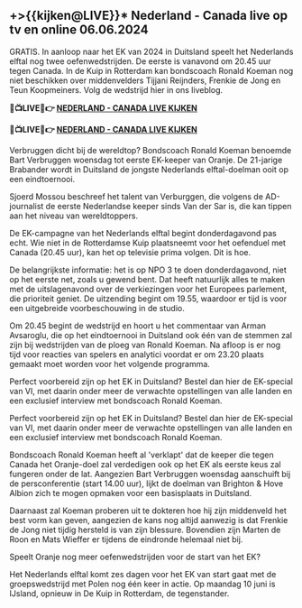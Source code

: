 <h2>+>{{kijken@LIVE}}* Nederland - Canada live op tv en online 06.06.2024</h2>

GRATIS. In aanloop naar het EK van 2024 in Duitsland speelt het Nederlands elftal nog twee oefenwedstrijden. De eerste is vanavond om 20.45 uur tegen Canada. In de Kuip in Rotterdam kan bondscoach Ronald Koeman nog niet beschikken over middenvelders Tijjani Reijnders, Frenkie de Jong en Teun Koopmeiners. Volg de wedstrijd hier in ons liveblog.

<strong> 🔴📺LIVE📲👉 <a href="https://onlinestreamshd.com/friendly/" rel="nofollow"> NEDERLAND - CANADA LIVE KIJKEN </a> </strong>

<strong> 🔴📺LIVE📲👉 <a href="https://onlinestreamshd.com/friendly/" rel="nofollow"> NEDERLAND - CANADA LIVE KIJKEN </a> </strong>

Verbruggen dicht bij de wereldtop?
Bondscoach Ronald Koeman benoemde Bart Verbruggen woensdag tot eerste EK-keeper van Oranje. De 21-jarige Brabander wordt in Duitsland de jongste Nederlands elftal-doelman ooit op een eindtoernooi.

Sjoerd Mossou beschreef het talent van Verburggen, die volgens de AD-journalist de eerste Nederlandse keeper sinds Van der Sar is, die kan tippen aan het niveau van wereldtoppers.

De EK-campagne van het Nederlands elftal begint donderdagavond pas echt. Wie niet in de Rotterdamse Kuip plaatsneemt voor het oefenduel met Canada (20.45 uur), kan het op televisie prima volgen. Dit is hoe.

De belangrijkste informatie: het is op NPO 3 te doen donderdagavond, niet op het eerste net, zoals u gewend bent. Dat heeft natuurlijk alles te maken met de uitslagenavond over de verkiezingen voor het Europees parlement, die prioriteit geniet. De uitzending begint om 19.55, waardoor er tijd is voor een uitgebreide voorbeschouwing in de studio.

Om 20.45 begint de wedstrijd en hoort u het commentaar van Arman Avsaroglu, die op het eindtoernooi in Duitsland ook één van de stemmen zal zijn bij wedstrijden van de ploeg van Ronald Koeman. Na afloop is er nog tijd voor reacties van spelers en analytici voordat er om 23.20 plaats gemaakt moet worden voor het volgende programma.

Perfect voorbereid zijn op het EK in Duitsland? Bestel dan hier de EK-special van VI, met daarin onder meer de verwachte opstellingen van alle landen en een exclusief interview met bondscoach Ronald Koeman.

Perfect voorbereid zijn op het EK in Duitsland? Bestel dan hier de EK-special van VI, met daarin onder meer de verwachte opstellingen van alle landen en een exclusief interview met bondscoach Ronald Koeman.

Bondscoach Ronald Koeman heeft al 'verklapt' dat de keeper die tegen Canada het Oranje-doel zal verdedigen ook op het EK als eerste keus zal fungeren onder de lat. Aangezien Bart Verbruggen woensdag aanschuift bij de persconferentie (start 14.00 uur), lijkt de doelman van Brighton & Hove Albion zich te mogen opmaken voor een basisplaats in Duitsland.

Daarnaast zal Koeman proberen uit te dokteren hoe hij zijn middenveld het best vorm kan geven, aangezien de kans nog altijd aanwezig is dat Frenkie de Jong niet tijdig hersteld is van zijn blessure. Bovendien zijn Marten de Roon en Mats Wieffer er tijdens de eindronde helemaal niet bij.

Speelt Oranje nog meer oefenwedstrijden voor de start van het EK?

Het Nederlands elftal komt zes dagen voor het EK van start gaat met de groepswedstrijd met Polen nog één keer in actie. Op maandag 10 juni is IJsland, opnieuw in De Kuip in Rotterdam, de tegenstander.
